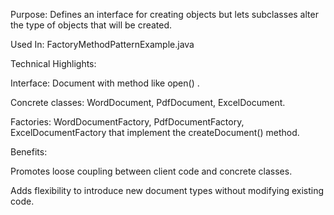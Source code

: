 Purpose:
Defines an interface for creating objects but lets subclasses alter the type of objects that will be created.

Used In:
FactoryMethodPatternExample.java

Technical Highlights:

Interface: Document with method like open() .

Concrete classes: WordDocument, PdfDocument, ExcelDocument.

Factories: WordDocumentFactory, PdfDocumentFactory, ExcelDocumentFactory that implement the createDocument() method.

Benefits:

Promotes loose coupling between client code and concrete classes.

Adds flexibility to introduce new document types without modifying existing code.